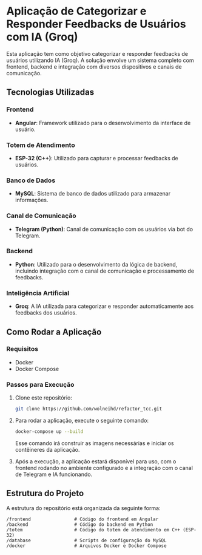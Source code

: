 # Aplicação de Categorizar e Responder Feedbacks de Usuários com IA (Groq)

Esta aplicação tem como objetivo categorizar e responder feedbacks de usuários utilizando IA (Groq). A solução envolve um sistema completo com frontend, backend e integração com diversos dispositivos e canais de comunicação.

## Tecnologias Utilizadas

### Frontend
- **Angular**: Framework utilizado para o desenvolvimento da interface de usuário.

### Totem de Atendimento
- **ESP-32 (C++)**: Utilizado para capturar e processar feedbacks de usuários.

### Banco de Dados
- **MySQL**: Sistema de banco de dados utilizado para armazenar informações.

### Canal de Comunicação
- **Telegram (Python)**: Canal de comunicação com os usuários via bot do Telegram.

### Backend
- **Python**: Utilizado para o desenvolvimento da lógica de backend, incluindo integração com o canal de comunicação e processamento de feedbacks.

### Inteligência Artificial
- **Groq**: A IA utilizada para categorizar e responder automaticamente aos feedbacks dos usuários.

## Como Rodar a Aplicação

### Requisitos

- Docker
- Docker Compose

### Passos para Execução

1. Clone este repositório:
   ```bash
   git clone https://github.com/wolneihd/refactor_tcc.git
   ```

2. Para rodar a aplicação, execute o seguinte comando:
   ```bash
   docker-compose up --build
   ```

   Esse comando irá construir as imagens necessárias e iniciar os contêineres da aplicação.

3. Após a execução, a aplicação estará disponível para uso, com o frontend rodando no ambiente configurado e a integração com o canal de Telegram e IA funcionando.

## Estrutura do Projeto

A estrutura do repositório está organizada da seguinte forma:

```
/frontend                # Código do frontend em Angular
/backend                 # Código do backend em Python
/totem                   # Código do totem de atendimento em C++ (ESP-32)
/database                # Scripts de configuração do MySQL
/docker                  # Arquivos Docker e Docker Compose
```